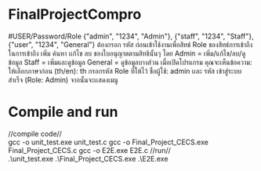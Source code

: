 # FinalProjectCompro

#USER/Password/Role
{"admin", "1234", "Admin"},
{"staff", "1234", "Staff"},
{"user", "1234", "General"}
ต้องกรอก รหัส ก่อนเข้าใช้งานเพื่อสิทธ์ Role ของสิทธ์การเข้าถึงในการเข้าถึง เพิ่ม ค้นหา เเก้ไข ลบ ของใบอนุญาตตามสิทธินั้นๆ
โดย Admin = เพิ่ม/แก้ไข/ลบ/ดูข้อมูล Staff = เพิ่มและดูข้อมูล General = ดูข้อมูลบางส่วน
เมื่อเปิดโปรแกรม คุณจะเห็นข้อความ:
ให้เลือกภาษาก่อน (th/en): th
กรอกรหัส Role ที่ให้ไว้ ชื่อผู้ใช้: admin เเละ รหัส
เข้าสู่ระบบสำเร็จ (Role: Admin)
จากนั้นจะเเสดงเมนู

# Compile and run
//compile code//  
gcc -o unit_test.exe unit_test.c
gcc -o Final_Project_CECS.exe Final_Project_CECS.c
gcc -o E2E.exe E2E.c
//run//  
.\unit_test.exe
.\Final_Project_CECS.exe
.\E2E.exe
